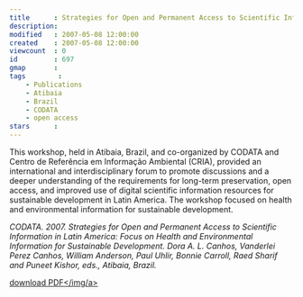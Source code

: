 ```yaml
---
title      : Strategies for Open and Permanent Access to Scientific Information in Latin America
description: 
modified   : 2007-05-08 12:00:00
created    : 2007-05-08 12:00:00
viewcount  : 0
id         : 697
gmap       : 
tags        :
    - Publications
    - Atibaia
    - Brazil
    - CODATA
    - open access
stars      : 
---
```


This workshop, held in Atibaia, Brazil, and co-organized by CODATA and Centro de Referência em Informação Ambiental (CRIA), provided an international and interdisciplinary forum to promote discussions and a deeper understanding of the requirements for long-term preservation, open access, and improved use of digital scientific information resources for sustainable development in Latin America. The workshop focused on health and environmental information for sustainable development.

<cite>CODATA. 2007. Strategies for Open and Permanent Access to Scientific Information in Latin America: Focus on Health and Environmental Information for Sustainable Development. Dora A. L. Canhos, Vanderlei Perez Canhos, William Anderson, Paul Uhlir, Bonnie Carroll, Raed Sharif and Puneet Kishor, eds., Atibaia, Brazil.</cite>

<a href="/entry-files/S/ST/STR/Strategies-for-Permanent-and-Open-Access-to-Scientific-Information-in-Latin-America/Strategies_for_Permanent_and_Open_Access_to_Scientific_Data,_Atibaia,_Brazil.pdf">download PDF</img/a>
